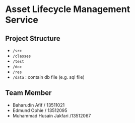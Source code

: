 # Asset Lifecycle Management Service

## Project Structure
- `/src`
- `/classes`
- `/test`
- `/doc`
- `/res`
- `/data` : contain db file (e.g. sql file)

## Team Member
- Baharudin Afif / 13511021
- Edmund Ophie / 13512095
- Muhammad Husain Jakfari /13512067